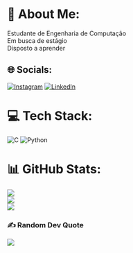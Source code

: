 # 💫 About Me:
Estudante de Engenharia de Computação<br>Em busca de estágio<br>Disposto a aprender


## 🌐 Socials:
[![Instagram](https://img.shields.io/badge/Instagram-%23E4405F.svg?logo=Instagram&logoColor=white)](https://instagram.com/rafa_fulgoni) [![LinkedIn](https://img.shields.io/badge/LinkedIn-%230077B5.svg?logo=linkedin&logoColor=white)](https://linkedin.com/in/https://www.linkedin.com/mynetwork/discovery-see-all/?contextUrns=List(urn%3Ali%3Acompany%3A51709213)&reasons=List((sourceType%3ACOMPANY_COHORT%2CreasonContext%3ARELEVANT_TO_NEW_FOLLOWEE%2CreasonObjects%3AList(urn%3Ali%3Acompany%3A51709213)))) 

# 💻 Tech Stack:
![C](https://img.shields.io/badge/c-%2300599C.svg?style=flat-square&logo=c&logoColor=white) ![Python](https://img.shields.io/badge/python-3670A0?style=flat-square&logo=python&logoColor=ffdd54)
# 📊 GitHub Stats:
![](https://github-readme-stats.vercel.app/api?username=rafaaaas&theme=dark&hide_border=false&include_all_commits=false&count_private=false)<br/>
![](https://github-readme-streak-stats.herokuapp.com/?user=rafaaaas&theme=dark&hide_border=false)<br/>
![](https://github-readme-stats.vercel.app/api/top-langs/?username=rafaaaas&theme=dark&hide_border=false&include_all_commits=false&count_private=false&layout=compact)

### ✍️ Random Dev Quote
![](https://quotes-github-readme.vercel.app/api?type=horizontal&theme=radical)

<!-- Proudly created with GPRM ( https://gprm.itsvg.in ) -->